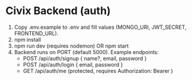 # Civix Backend (auth)

1. Copy .env.example to .env and fill values (MONGO_URI, JWT_SECRET, FRONTEND_URL).
2. npm install
3. npm run dev   (requires nodemon) OR npm start
4. Backend runs on PORT (default 5000). Example endpoints:
   - POST /api/auth/signup   { name?, email, password }
   - POST /api/auth/login    { email, password }
   - GET  /api/auth/me       (protected, requires Authorization: Bearer <token>)
